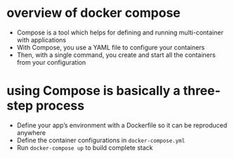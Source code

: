 # overview of docker compose

- Compose is a tool which helps for defining and running multi-container with applications
- With Compose, you use a YAML file to configure your containers
- Then, with a single command, you create and start all the containers from your configuration

# using Compose is basically a three-step process

- Define your app’s environment with a Dockerfile so it can be reproduced anywhere
- Define the container configurations in `docker-compose.yml`
- Run `docker-compose up` to build complete stack
